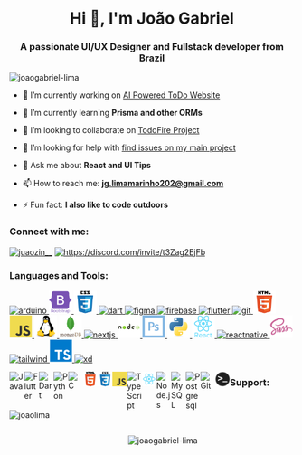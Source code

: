 <h1 align="center">Hi 👋, I'm João Gabriel</h1>
<h3 align="center">A passionate UI/UX Designer and Fullstack developer from Brazil</h3>

<p align="left"> <img src="https://komarev.com/ghpvc/?username=joaogabriel-lima&label=Profile%20views&color=0e75b6&style=flat" alt="joaogabriel-lima" /> </p>

- 🔭 I’m currently working on [AI Powered ToDo Website](https://github.com/JoaoGabriel-Lima/notemock_website)

- 🌱 I’m currently learning **Prisma and other ORMs**

- 👯 I’m looking to collaborate on [TodoFire Project](https://github.com/TodoFire-OSS/todofire)

- 🤝 I’m looking for help with [find issues on my main project](https://github.com/JoaoGabriel-Lima/notemock_website)

- 💬 Ask me about **React and UI Tips**

- 📫 How to reach me: **jg.limamarinho202@gmail.com**

- ⚡ Fun fact: **I also like to code outdoors**

<h3 align="left">Connect with me:</h3>
<p align="left">
<a href="https://twitter.com/juaozin__" target="blank"><img align="center" src="https://raw.githubusercontent.com/rahuldkjain/github-profile-readme-generator/master/src/images/icons/Social/twitter.svg" alt="juaozin__" height="30" width="40" /></a>
<a href="https://discord.gg/https://discord.com/invite/t3Zag2EjFb" target="blank"><img align="center" src="https://raw.githubusercontent.com/rahuldkjain/github-profile-readme-generator/master/src/images/icons/Social/discord.svg" alt="https://discord.com/invite/t3Zag2EjFb" height="30" width="40" /></a>
</p>

<h3 align="left">Languages and Tools:</h3>
<p align="left"> <a href="https://www.arduino.cc/" target="_blank" rel="noreferrer"> <img src="https://cdn.worldvectorlogo.com/logos/arduino-1.svg" alt="arduino" width="40" height="40"/> </a> <a href="https://getbootstrap.com" target="_blank" rel="noreferrer"> <img src="https://raw.githubusercontent.com/devicons/devicon/master/icons/bootstrap/bootstrap-plain-wordmark.svg" alt="bootstrap" width="40" height="40"/> </a> <a href="https://www.w3schools.com/css/" target="_blank" rel="noreferrer"> <img src="https://raw.githubusercontent.com/devicons/devicon/master/icons/css3/css3-original-wordmark.svg" alt="css3" width="40" height="40"/> </a> <a href="https://dart.dev" target="_blank" rel="noreferrer"> <img src="https://www.vectorlogo.zone/logos/dartlang/dartlang-icon.svg" alt="dart" width="40" height="40"/> </a> <a href="https://www.figma.com/" target="_blank" rel="noreferrer"> <img src="https://www.vectorlogo.zone/logos/figma/figma-icon.svg" alt="figma" width="40" height="40"/> </a> <a href="https://firebase.google.com/" target="_blank" rel="noreferrer"> <img src="https://www.vectorlogo.zone/logos/firebase/firebase-icon.svg" alt="firebase" width="40" height="40"/> </a> <a href="https://flutter.dev" target="_blank" rel="noreferrer"> <img src="https://www.vectorlogo.zone/logos/flutterio/flutterio-icon.svg" alt="flutter" width="40" height="40"/> </a> <a href="https://git-scm.com/" target="_blank" rel="noreferrer"> <img src="https://www.vectorlogo.zone/logos/git-scm/git-scm-icon.svg" alt="git" width="40" height="40"/> </a> <a href="https://www.w3.org/html/" target="_blank" rel="noreferrer"> <img src="https://raw.githubusercontent.com/devicons/devicon/master/icons/html5/html5-original-wordmark.svg" alt="html5" width="40" height="40"/> </a> <a href="https://developer.mozilla.org/en-US/docs/Web/JavaScript" target="_blank" rel="noreferrer"> <img src="https://raw.githubusercontent.com/devicons/devicon/master/icons/javascript/javascript-original.svg" alt="javascript" width="40" height="40"/> </a> <a href="https://www.linux.org/" target="_blank" rel="noreferrer"> <img src="https://raw.githubusercontent.com/devicons/devicon/master/icons/linux/linux-original.svg" alt="linux" width="40" height="40"/> </a> <a href="https://www.mongodb.com/" target="_blank" rel="noreferrer"> <img src="https://raw.githubusercontent.com/devicons/devicon/master/icons/mongodb/mongodb-original-wordmark.svg" alt="mongodb" width="40" height="40"/> </a> <a href="https://nextjs.org/" target="_blank" rel="noreferrer"> <img src="https://cdn.worldvectorlogo.com/logos/nextjs-2.svg" alt="nextjs" width="40" height="40"/> </a> <a href="https://nodejs.org" target="_blank" rel="noreferrer"> <img src="https://raw.githubusercontent.com/devicons/devicon/master/icons/nodejs/nodejs-original-wordmark.svg" alt="nodejs" width="40" height="40"/> </a> <a href="https://www.photoshop.com/en" target="_blank" rel="noreferrer"> <img src="https://raw.githubusercontent.com/devicons/devicon/master/icons/photoshop/photoshop-line.svg" alt="photoshop" width="40" height="40"/> </a> <a href="https://www.python.org" target="_blank" rel="noreferrer"> <img src="https://raw.githubusercontent.com/devicons/devicon/master/icons/python/python-original.svg" alt="python" width="40" height="40"/> </a> <a href="https://reactjs.org/" target="_blank" rel="noreferrer"> <img src="https://raw.githubusercontent.com/devicons/devicon/master/icons/react/react-original-wordmark.svg" alt="react" width="40" height="40"/> </a> <a href="https://reactnative.dev/" target="_blank" rel="noreferrer"> <img src="https://reactnative.dev/img/header_logo.svg" alt="reactnative" width="40" height="40"/> </a> <a href="https://sass-lang.com" target="_blank" rel="noreferrer"> <img src="https://raw.githubusercontent.com/devicons/devicon/master/icons/sass/sass-original.svg" alt="sass" width="40" height="40"/> </a> <a href="https://tailwindcss.com/" target="_blank" rel="noreferrer"> <img src="https://www.vectorlogo.zone/logos/tailwindcss/tailwindcss-icon.svg" alt="tailwind" width="40" height="40"/> </a> <a href="https://www.typescriptlang.org/" target="_blank" rel="noreferrer"> <img src="https://raw.githubusercontent.com/devicons/devicon/master/icons/typescript/typescript-original.svg" alt="typescript" width="40" height="40"/> </a> <a href="https://www.adobe.com/products/xd.html" target="_blank" rel="noreferrer"> <img src="https://cdn.worldvectorlogo.com/logos/adobe-xd.svg" alt="xd" width="40" height="40"/> </a> </p>

<img align="left" alt="Java" width="26px" src="https://user-images.githubusercontent.com/38151364/109068896-3b4ad580-76cf-11eb-80f4-a94a55520d51.png" />
<img align="left" alt="Flutter" width="26px" src="https://user-images.githubusercontent.com/38151364/109069158-98468b80-76cf-11eb-9385-e4f3dd2217ab.png" />
<img align="left" alt="Dart" width="26px" src="https://user-images.githubusercontent.com/38151364/89708917-6f3bf480-d951-11ea-90a5-589b91233f7e.png" />
<img align="left" alt="Python" width="26px" src="https://user-images.githubusercontent.com/38151364/89708860-1bc9a680-d951-11ea-8b0a-cf2d9d7c6edf.png" />
<img align="left" alt="C" width="26px" src="https://user-images.githubusercontent.com/38151364/89708902-4ca9db80-d951-11ea-9a2f-e81e66fb4d0d.png" />
<img align="left" alt="HTML5" width="26px" src="https://raw.githubusercontent.com/github/explore/80688e429a7d4ef2fca1e82350fe8e3517d3494d/topics/html/html.png" />
<img align="left" alt="CSS3" width="26px" src="https://raw.githubusercontent.com/github/explore/80688e429a7d4ef2fca1e82350fe8e3517d3494d/topics/css/css.png" />
<img align="left" alt="JavaScript" width="26px" src="https://raw.githubusercontent.com/github/explore/80688e429a7d4ef2fca1e82350fe8e3517d3494d/topics/javascript/javascript.png" />
<img align="left" alt="TypeScript" width="26px" src="https://user-images.githubusercontent.com/38151364/89708934-a7dbce00-d951-11ea-8ff1-1b7991267c05.png" />
<img align="left" alt="React" width="26px" src="https://raw.githubusercontent.com/github/explore/80688e429a7d4ef2fca1e82350fe8e3517d3494d/topics/react/react.png" />
<img align="left" alt="Node.js" width="26px" src="https://user-images.githubusercontent.com/38151364/89709011-5718a500-d952-11ea-8b62-cbba56cbe1cd.png" />
<img align="left" alt="MySQL" width="26px" src="https://user-images.githubusercontent.com/38151364/109069401-f1aeba80-76cf-11eb-9278-6c339fe1d6f0.png" />
<img align="left" alt="Postgresql" width="26px" src="https://user-images.githubusercontent.com/38151364/89708990-2b95ba80-d952-11ea-82b3-03bde22c56ef.png" />
<img align="left" alt="Git" width="26px" src="https://user-images.githubusercontent.com/38151364/109069510-12771000-76d0-11eb-9d29-51c7826848db.png" />
<img align="left" alt="shell" width="26px" src="https://raw.githubusercontent.com/github/explore/80688e429a7d4ef2fca1e82350fe8e3517d3494d/topics/terminal/terminal.png" />

<h3 align="left">Support:</h3>
<p><a href="https://ko-fi.com/joaolima"> <img align="left" src="https://cdn.ko-fi.com/cdn/kofi3.png?v=3" height="50" width="210" alt="joaolima" /></a></p><br><br>
<br/>
<br/>

<img align="left" src="https://github-readme-stats.vercel.app/api?username=joaogabriel-lima&show_icons=true&locale=en&theme=github_dark" alt="joaogabriel-lima" />



